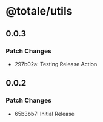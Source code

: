 # @totale/utils

## 0.0.3

### Patch Changes

- 297b02a: Testing Release Action

## 0.0.2

### Patch Changes

- 65b3bb7: Initial Release
